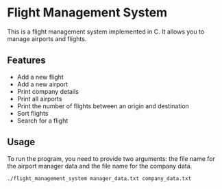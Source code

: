 # Flight Management System

This is a flight management system implemented in C. It allows you to manage airports and flights.

## Features

- Add a new flight
- Add a new airport
- Print company details
- Print all airports
- Print the number of flights between an origin and destination
- Sort flights
- Search for a flight

## Usage

To run the program, you need to provide two arguments: the file name for the airport manager data and the file name for the company data.

```bash
./flight_management_system manager_data.txt company_data.txt
